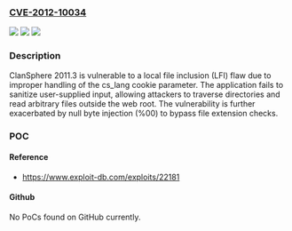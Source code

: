 ### [CVE-2012-10034](https://cve.mitre.org/cgi-bin/cvename.cgi?name=CVE-2012-10034)
![](https://img.shields.io/static/v1?label=Product&message=ClanSphere&color=blue)
![](https://img.shields.io/static/v1?label=Version&message=2011.3%20&color=brightgreen)
![](https://img.shields.io/static/v1?label=Vulnerability&message=CWE-22%20Improper%20Limitation%20of%20a%20Pathname%20to%20a%20Restricted%20Directory%20('Path%20Traversal')&color=brightgreen)

### Description

ClanSphere 2011.3 is vulnerable to a local file inclusion (LFI) flaw due to improper handling of the cs_lang cookie parameter. The application fails to sanitize user-supplied input, allowing attackers to traverse directories and read arbitrary files outside the web root. The vulnerability is further exacerbated by null byte injection (%00) to bypass file extension checks.

### POC

#### Reference
- https://www.exploit-db.com/exploits/22181

#### Github
No PoCs found on GitHub currently.

